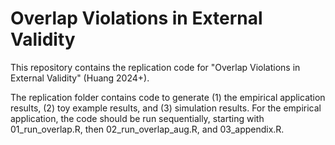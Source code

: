 # Overlap Violations in External Validity
This repository contains the replication code for "Overlap Violations in External Validity" (Huang 2024+). 

The replication folder contains code to generate (1) the empirical application results, (2) toy example results, and (3) simulation results. For the empirical application, the code should be run sequentially, starting with 01_run_overlap.R, then 02_run_overlap_aug.R, and 03_appendix.R. 

